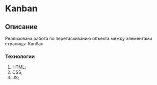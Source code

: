 # Kanban

## Описание
Реализована работа по перетаскиванию объекта между элементами страницы. Канбан

### Технологии
1. HTML;
2. CSS;
3. JS;